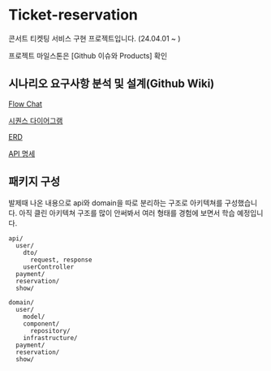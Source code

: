 # Ticket-reservation
콘서트 티켓팅 서비스 구현 프로젝트입니다. (24.04.01 ~ ) 

프로젝트 마일스톤은 [Github 이슈와 Products] 확인 


## 시나리오 요구사항 분석 및 설계(Github Wiki) 

[Flow Chat](https://github.com/NoJaeHyuk/ticket-reservation/wiki/Flow-Chat)  

[시퀀스 다이어그램](https://github.com/NoJaeHyuk/ticket-reservation/wiki/%EC%8B%9C%ED%80%80%EC%8A%A4-%EB%8B%A4%EC%9D%B4%EC%96%B4%EA%B7%B8%EB%9E%A8)  

[ERD](https://github.com/NoJaeHyuk/ticket-reservation/wiki/ERD-%EC%84%A4%EA%B2%8C)  

[API 명세](https://github.com/NoJaeHyuk/ticket-reservation/wiki/API-%EB%AA%85%EC%84%B8)  


## 패키지 구성 
발제때 나온 내용으로 api와 domain을 따로 분리하는 구조로 아키텍쳐를 구성했습니다. 
아직 클린 아키텍쳐 구조를 많이 안써봐서 여러 형태를 경험에 보면서 학습 예정입니다.

```
api/
  user/
    dto/
      request, response
    userController
  payment/
  reservation/
  show/

domain/
  user/
    model/
    component/
      repository/
    infrastructure/
  payment/
  reservation/
  show/

```
